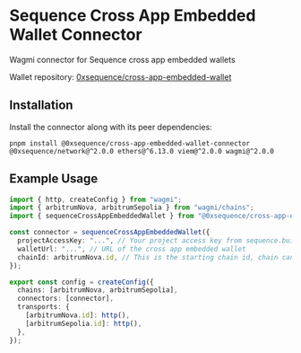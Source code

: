 # Sequence Cross App Embedded Wallet Connector

Wagmi connector for Sequence cross app embedded wallets

Wallet repository: [0xsequence/cross-app-embedded-wallet](https://github.com/0xsequence/cross-app-embedded-wallet)

## Installation

Install the connector along with its peer dependencies:

```shell
pnpm install @0xsequence/cross-app-embedded-wallet-connector @0xsequence/network@^2.0.0 ethers@^6.13.0 viem@^2.0.0 wagmi@^2.0.0
```

## Example Usage

```ts
import { http, createConfig } from "wagmi";
import { arbitrumNova, arbitrumSepolia } from "wagmi/chains";
import { sequenceCrossAppEmbeddedWallet } from "@0xsequence/cross-app-embedded-wallet-connector";

const connector = sequenceCrossAppEmbeddedWallet({
  projectAccessKey: "...", // Your project access key from sequence.build
  walletUrl: "...", // URL of the cross app embedded wallet
  chainId: arbitrumNova.id, // This is the starting chain id, chain can be switched related to transports in create config (see createConfig below)
});

export const config = createConfig({
  chains: [arbitrumNova, arbitrumSepolia],
  connectors: [connector],
  transports: {
    [arbitrumNova.id]: http(),
    [arbitrumSepolia.id]: http(),
  },
});
```
